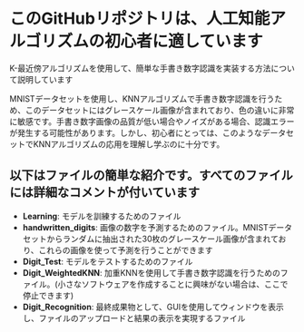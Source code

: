 # このGitHubリポジトリは、人工知能アルゴリズムの初心者に適しています

K-最近傍アルゴリズムを使用して、簡単な手書き数字認識を実装する方法について説明しています

MNISTデータセットを使用し、KNNアルゴリズムで手書き数字認識を行うため、このデータセットにはグレースケール画像が含まれており、色の違いに非常に敏感です。手書き数字画像の品質が低い場合やノイズがある場合、認識エラーが発生する可能性があります。しかし、初心者にとっては、このようなデータセットでKNNアルゴリズムの応用を理解し学ぶのに十分です。

## 以下はファイルの簡単な紹介です。すべてのファイルには詳細なコメントが付いています

- **Learning**: モデルを訓練するためのファイル
- **handwritten_digits**: 画像の数字を予測するためのファイル。MNISTデータセットからランダムに抽出された30枚のグレースケール画像が含まれており、これらの画像を使って予測を行うことができます
- **Digit_Test**: モデルをテストするためのファイル
- **Digit_WeightedKNN**: 加重KNNを使用して手書き数字認識を行うためのファイル。(小さなソフトウェアを作成することに興味がない場合は、ここで停止できます)
- **Digit_Recognition**: 最終成果物として、GUIを使用してウィンドウを表示し、ファイルのアップロードと結果の表示を実現するファイル
